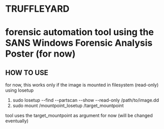 # TRUFFLEYARD

# forensic automation tool using the SANS Windows Forensic Analysis Poster (for now)

## HOW TO USE
for now, this works only if the image is mounted in filesystem (read-only) using losetup
1. sudo losetup --find --partscan --show  --read-only /path/to/image.dd
2. sudo mount /mountpoint_losetup /target_mountpoint

tool uses the target_mountpoint as argument for now (will be changed eventually)


